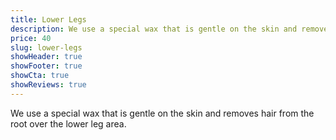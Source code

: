 ```yaml
---
title: Lower Legs
description: We use a special wax that is gentle on the skin and removes hair from the root over the lower leg area.
price: 40
slug: lower-legs
showHeader: true
showFooter: true
showCta: true
showReviews: true
---
```


We use a special wax that is gentle on the skin and removes hair from the root over the lower leg area.
